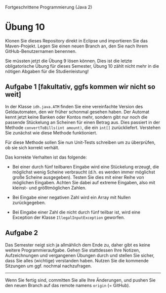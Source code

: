 Fortgeschrittene Programmierung (Java 2)


# Übung 10


Klonen Sie dieses Repository direkt in Eclipse und importieren Sie das Maven-Projekt. Legen Sie einen neuen Branch an, den Sie nach Ihrem GitHub-Benutzernamen benennen.

Sie müssten jetzt die Übung 9 lösen können. Dies ist die letzte obligatorische Übung für dieses Semester, Übung 10 zählt nicht mehr in die nötigen Abgaben für die Studienleistung! 

## Aufgabe 1 [fakultativ, ggfs kommen wir nicht so weit]

In der Klasse `idh.java.ATM` finden Sie eine vereinfachte Version des Geldautomaten, den wir früher schonmal gesehen haben. Der Automat kennt jetzt keine Banken oder Kontos mehr, sondern gibt nur noch die passende Stückelung an Scheinen für einen Betrag aus. Dies passiert in der Methode `convertToBills(int amount)`, die ein `int[]` zurückliefert. Verstehen Sie zunächst wie diese Methode funktioniert. 

Für diese Methode sollen Sie nun Unit-Tests schreiben um zu überprüfen, ob sie sich korrekt verhält.

Das korrekte Verhalten ist das folgende:

- Bei einer durch fünf teilbaren Eingabe wird eine Stückelung erzeugt, die möglichst wenig Scheine verbraucht (d.h. es werden immer möglichst große Scheine ausgegeben). Testen Sie dies mit einer Reihe von möglichen Eingaben. Achten Sie dabei auf extreme Eingaben, also mit kleinst- und größtmöglichen Zahlen.

- Bei Eingabe einer negativen Zahl wird ein Array mit Nullen zurückgegeben.

- Bei Eingabe einer Zahl die nicht durch fünf teilbar ist, wird eine Exception der Klasse `IllegalInputException` geworfen.

## Aufgabe 2

Das Semester neigt sich ja allmählich dem Ende zu, daher gibt es keine weitere Programmieraufgabe. Gehen Sie stattdessen Ihre Notizen, Aufzeichnungen und vergangenen Übungen durch und stellen Sie sicher, dass Sie alles (wichtige) verstanden haben. Nutzen Sie die kommende Sitzungen um ggf. nochmal nachzufragen.


----

Wenn Sie fertig sind, committen Sie alle Ihre Änderungen, und pushen Sie den neuen Branch auf das remote namens `origin` (= GitHub). 